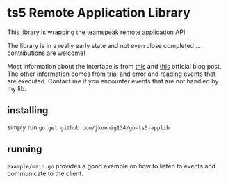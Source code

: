 # ts5 Remote Application Library

This library is wrapping the teamspeak remote application API.

The library is in a really early state and not even close completed ... contributions are welcome!

Most information about the interface is from [this](https://community.teamspeak.com/t/teamspeak-5-0-0-beta54-x/22988)
and [this](https://community.teamspeak.com/t/teamspeak-5-0-0-beta55/23318) official blog post. The other information
comes from trial and error and reading events that are executed. Contact me if you encounter events that are not handled
by my lib.

## installing

simply run `go get github.com/jkoenig134/go-ts5-applib`

## running

`example/main.go` provides a good example on how to listen to events and communicate to the client.

